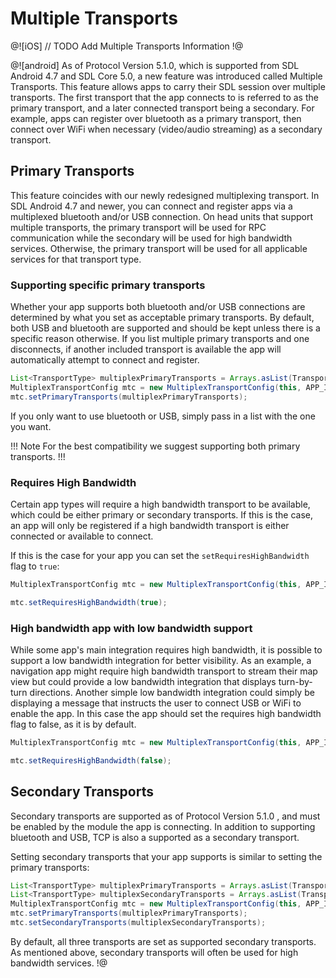 # Multiple Transports
@![iOS]
// TODO Add Multiple Transports Information
!@

@![android]
As of Protocol Version 5.1.0, which is supported from SDL Android 4.7 and SDL Core 5.0, a new feature was introduced called Multiple Transports. This feature allows apps to carry their SDL session over multiple transports. The first transport that the app connects to is referred to as the primary transport, and a later connected transport being a secondary. For example, apps can register over bluetooth as a primary transport, then connect over WiFi when necessary (video/audio streaming) as a secondary transport.

## Primary Transports

This feature coincides with our newly redesigned multiplexing transport. In SDL Android 4.7 and newer, you can connect and register apps via a multiplexed bluetooth and/or USB connection. On head units that support multiple transports, the primary transport will be used for RPC communication while the secondary will be used for high bandwidth services. Otherwise, the primary transport will be used for all applicable services for that transport type.

### Supporting specific primary transports

Whether your app supports both bluetooth and/or USB connections are determined by what you set as acceptable primary transports. By default, both USB and bluetooth are supported and should be kept unless there is a specific reason otherwise. If you list multiple primary transports and one disconnects, if another included transport is available the app will automatically attempt to connect and register. 

```java
List<TransportType> multiplexPrimaryTransports = Arrays.asList(TransportType.USB, TransportType.BLUETOOTH);
MultiplexTransportConfig mtc = new MultiplexTransportConfig(this, APP_ID, MultiplexTransportConfig.FLAG_MULTI_SECURITY_OFF);
mtc.setPrimaryTransports(multiplexPrimaryTransports);
```

If you only want to use bluetooth or USB, simply pass in a list with the one you want.


!!! Note
For the best compatibility we suggest supporting both primary transports.
!!!

### Requires High Bandwidth

Certain app types will require a high bandwidth transport to be available, which could be either primary or secondary transports. If this is the case, an app will only be registered if a high bandwidth transport is either connected or available to connect.

If this is the case for your app you can set the `setRequiresHighBandwidth` flag to `true`:

```java
MultiplexTransportConfig mtc = new MultiplexTransportConfig(this, APP_ID, MultiplexTransportConfig.FLAG_MULTI_SECURITY_OFF);

mtc.setRequiresHighBandwidth(true);
```

### High bandwidth app with low bandwidth support

While some app's main integration  requires high bandwidth, it is possible to support a low bandwidth integration for better visibility. As an example, a navigation app might require high bandwidth transport to stream their map view but could provide a low bandwidth integration that displays turn-by-turn directions. Another simple low bandwidth integration could simply be displaying a message that instructs the user to connect USB or WiFi to enable the app. In this case the app should set the requires high bandwidth flag to false, as it is by default.


```java
MultiplexTransportConfig mtc = new MultiplexTransportConfig(this, APP_ID, MultiplexTransportConfig.FLAG_MULTI_SECURITY_OFF);

mtc.setRequiresHighBandwidth(false);
```

## Secondary Transports

Secondary transports are supported as of Protocol Version 5.1.0 , and must be enabled by the module the app is connecting. In addition to supporting bluetooth and USB, TCP is also a supported as a secondary transport.

Setting secondary transports that your app supports is similar to setting the primary transports:

```java
List<TransportType> multiplexPrimaryTransports = Arrays.asList(TransportType.USB, TransportType.BLUETOOTH);
List<TransportType> multiplexSecondaryTransports = Arrays.asList(TransportType.TCP, TransportType.USB, TransportType.BLUETOOTH);
MultiplexTransportConfig mtc = new MultiplexTransportConfig(this, APP_ID, MultiplexTransportConfig.FLAG_MULTI_SECURITY_OFF);
mtc.setPrimaryTransports(multiplexPrimaryTransports);
mtc.setSecondaryTransports(multiplexSecondaryTransports);
```

By default, all three transports are set as supported secondary transports. As mentioned above, secondary transports will often be used for high bandwidth services.
!@